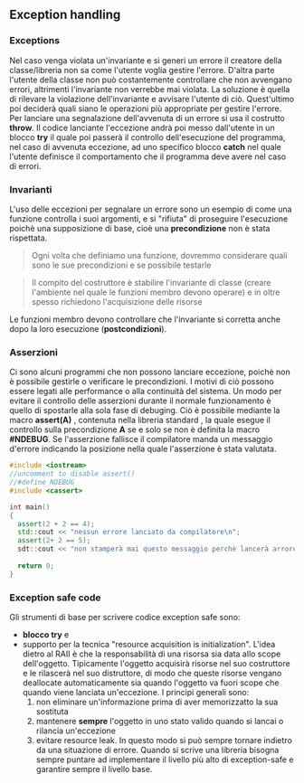## Exception handling ##

### Exceptions ###

Nel caso venga violata un'invariante e si generi un errore il creatore della classe/libreria non sa come l'utente voglia gestire l'errore. D'altra parte l'utente della classe non può costantemente controllare che non avvengano errori, altrimenti l'invariante non verrebbe mai violata.
La soluzione è quella di rilevare la violazione dell'invariante e avvisare l'utente di ciò. Quest'ultimo poi deciderà quali siano le operazioni più appropriate per gestire l'errore.
Per lanciare una segnalazione dell'avvenuta di un errore si usa il costrutto **throw**. Il codice lanciante l'eccezione andrà poi messo dall'utente in un blocco **try** il quale poi passerà il controllo dell'esecuzione del programma, nel caso di avvenuta eccezione, ad uno specifico blocco **catch** nel quale l'utente definisce il comportamento che il programma deve avere nel caso di errori.

### Invarianti ###

L'uso delle eccezioni per segnalare un errore sono un esempio di come una funzione controlla i suoi argomenti, e si "rifiuta" di proseguire l'esecuzione poichè una supposizione di base, cioè una **precondizione** non è stata rispettata.

>Ogni volta che definiamo una funzione, dovremmo considerare quali sono le sue precondizioni e se possibile testarle

>Il compito del costruttore è stabilire l'invariante di classe (creare l'ambiente nel quale le funzioni membro devono operare) e in oltre spesso richiedono l'acquisizione delle risorse

Le funzioni membro devono controllare che l'invariante si corretta anche dopo la loro esecuzione (**postcondizioni**).

### Asserzioni ###

Ci sono alcuni programmi che non possono lanciare eccezione, poichè non è possibile gestirle o verificare le precondizioni. I motivi di ciò possono essere legati alle performance o alla continuità del sistema.
Un modo per evitare il controllo delle asserzioni durante il normale funzionamento è quello di spostarle alla sola fase di debuging. Ciò è possibile mediante la macro **assert(A)** , contenuta nella libreria standard **<cassert>**, la quale esegue il controllo sulla precondizione **A** se e solo se non è definita la macro **#NDEBUG**. Se l'asserzione fallisce il compilatore manda un messaggio d'errore indicando la posizione nella quale l'asserzione è stata valutata.

``` c++
#include <iostream>
//uncomment to disable assert()
//#define NDEBUG
#include <cassert>

int main()
{
  assert(2 + 2 == 4);
  std::cout << "nessun errore lanciato da compilatore\n";
  assert(2+ 2 == 5);
  sdt::cout << "non stamperà mai questo messaggio perchè lancerà arrore\n";
  
  return 0;
}
```
### Exception safe code ###

Gli strumenti di base per scrivere codice exception safe sono:
* **blocco try** e
* supporto per la tecnica "resource acquisition is initialization".
L'idea dietro al RAII è che la responsabilità di una risorsa sia data allo scope dell'oggetto. Tipicamente l'oggetto acquisirà risorse nel suo costruttore e le rilascerà nel suo distruttore, di modo che queste risorse vengano deallocate automaticamente sia quando l'oggetto va fuori scope che quando viene lanciata un'eccezione.
I principi generali sono:
  1. non eliminare un'informazione prima di aver memorizzatto la sua sostituta
  2. mantenere **sempre** l'oggetto in uno stato valido quando si lancai o rilancia un'eccezione
  3. evitare resource leak.
In questo modo si può sempre tornare indietro da una situazione di errore.
Quando si scrive una libreria bisogna sempre puntare ad implementare il livello più alto di exception-safe e garantire sempre il livello base.
